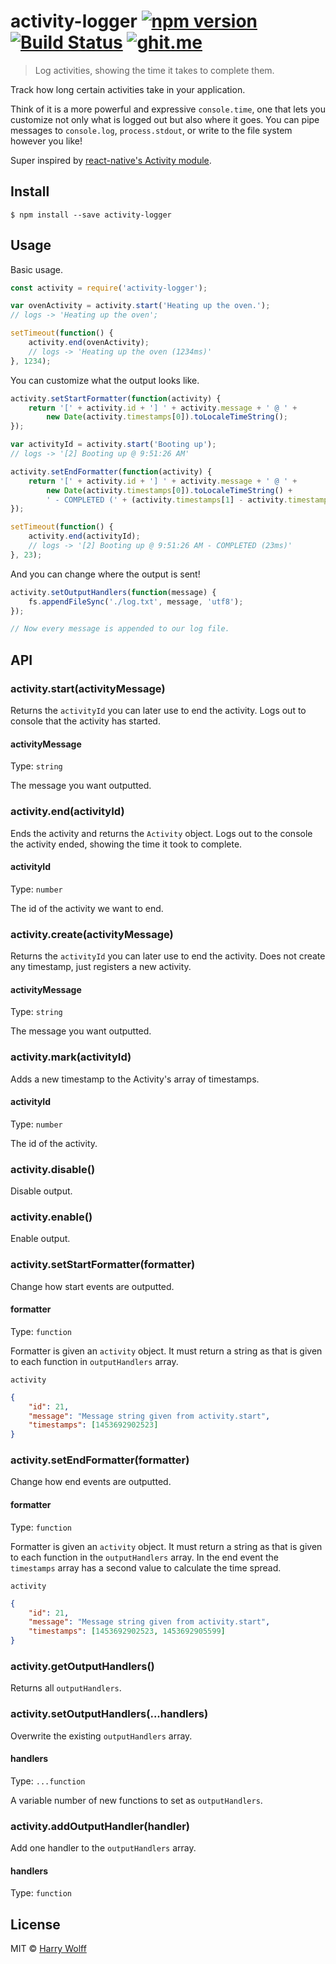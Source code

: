 # activity-logger [![npm version](https://badge.fury.io/js/activity-logger.svg)](http://badge.fury.io/js/activity-logger) [![Build Status](https://travis-ci.org/hswolff/activity-logger.svg?branch=master)](https://travis-ci.org/hswolff/activity-logger) [![ghit.me](https://ghit.me/badge.svg?repo=hswolff/activity-logger)](https://ghit.me/repo/hswolff/activity-logger)


> Log activities, showing the time it takes to complete them.

Track how long certain activities take in your application.

Think of it is a more powerful and expressive `console.time`, one that lets you customize not only what is logged out but also where it goes. You can pipe messages to `console.log`, `process.stdout`, or write to the file system however you like!

Super inspired by [react-native's Activity module](https://github.com/facebook/react-native/blob/master/packager/react-packager/src/Activity/index.js).

## Install

```
$ npm install --save activity-logger
```


## Usage

Basic usage.

```js
const activity = require('activity-logger');

var ovenActivity = activity.start('Heating up the oven.');
// logs -> 'Heating up the oven';

setTimeout(function() {
	activity.end(ovenActivity);
	// logs -> 'Heating up the oven (1234ms)'
}, 1234);
```

You can customize what the output looks like.

```js
activity.setStartFormatter(function(activity) {
	return '[' + activity.id + '] ' + activity.message + ' @ ' +
		new Date(activity.timestamps[0]).toLocaleTimeString();
});

var activityId = activity.start('Booting up');
// logs -> '[2] Booting up @ 9:51:26 AM'

activity.setEndFormatter(function(activity) {
	return '[' + activity.id + '] ' + activity.message + ' @ ' +
		new Date(activity.timestamps[0]).toLocaleTimeString() +
		' - COMPLETED (' + (activity.timestamps[1] - activity.timestamps[0]) + 'ms)';
});

setTimeout(function() {
	activity.end(activityId);
	// logs -> '[2] Booting up @ 9:51:26 AM - COMPLETED (23ms)'
}, 23);
```

And you can change where the output is sent!

```js
activity.setOutputHandlers(function(message) {
	fs.appendFileSync('./log.txt', message, 'utf8');
});

// Now every message is appended to our log file.
```

## API

### activity.start(activityMessage)

Returns the `activityId` you can later use to end the activity. Logs out to console
that the activity has started.

#### activityMessage

Type: `string`

The message you want outputted.


### activity.end(activityId)

Ends the activity and returns the `Activity` object. Logs out to the console the activity ended, showing the time it
took to complete.

#### activityId

Type: `number`

The id of the activity we want to end.


### activity.create(activityMessage)

Returns the `activityId` you can later use to end the activity. Does not create any
timestamp, just registers a new activity.

#### activityMessage

Type: `string`

The message you want outputted.


### activity.mark(activityId)

Adds a new timestamp to the Activity's array of timestamps.

#### activityId

Type: `number`

The id of the activity.


### activity.disable()

Disable output.

### activity.enable()

Enable output.


### activity.setStartFormatter(formatter)

Change how start events are outputted.

#### formatter

Type: `function`

Formatter is given an `activity` object. It must return a string as that is
given to each function in `outputHandlers` array.

`activity`
```json
{
	"id": 21,
	"message": "Message string given from activity.start",
	"timestamps": [1453692902523]
}
```

### activity.setEndFormatter(formatter)

Change how end events are outputted.

#### formatter

Type: `function`

Formatter is given an `activity` object. It must return a string as that is
given to each function in the `outputHandlers` array. In the end event the `timestamps` array has a second value to calculate the time spread.

`activity`
```json
{
	"id": 21,
	"message": "Message string given from activity.start",
	"timestamps": [1453692902523, 1453692905599]
}
```

### activity.getOutputHandlers()

Returns all `outputHandlers`.

### activity.setOutputHandlers(...handlers)

Overwrite the existing `outputHandlers` array.

#### handlers

Type: `...function`

A variable number of new functions to set as `outputHandlers`.

### activity.addOutputHandler(handler)

Add one handler to the `outputHandlers` array.

#### handlers

Type: `function`


## License

MIT © [Harry Wolff](http://hswolff.com)
